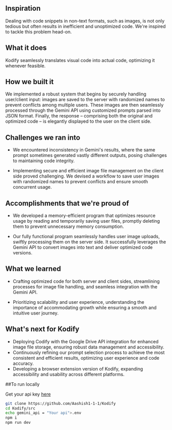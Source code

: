 ## Inspiration

Dealing with code snippets in non-text formats, such as images, is not only tedious but often results in inefficient and unoptimized code. We're inspired to tackle this problem head-on.

## What it does

Kodify seamlessly translates visual code into actual code, optimizing it whenever feasible.

## How we built it

We implemented a robust system that begins by securely handling user/client input: images are saved to the server with randomized names to prevent conflicts among multiple users. These images are then seamlessly processed through the Gemini API using customized prompts parsed into JSON format. Finally, the response – comprising both the original and optimized code – is elegantly displayed to the user on the client side.

## Challenges we ran into

- We encountered inconsistency in Gemini's results, where the same prompt sometimes generated vastly different outputs, posing challenges to maintaining code integrity.

- Implementing secure and efficient image file management on the client side proved challenging. We devised a workflow to save user images with randomized names to prevent conflicts and ensure smooth concurrent usage.

## Accomplishments that we're proud of

- We developed a memory-efficient program that optimizes resource usage by reading and temporarily saving user files, promptly deleting them to prevent unnecessary memory consumption.

- Our fully functional program seamlessly handles user image uploads, swiftly processing them on the server side. It successfully leverages the Gemini API to convert images into text and deliver optimized code versions.


## What we learned

- Crafting optimized code for both server and client sides, streamlining processes for image file handling, and seamless integration with the Gemini API.

- Prioritizing scalability and user experience, understanding the importance of accommodating growth while ensuring a smooth and intuitive user journey.

## What's next for Kodify

- Deploying Codify with the Google Drive API integration for enhanced image file storage, ensuring robust data management and accessibility.
- Continuously refining our prompt selection process to achieve the most consistent and efficient results, optimizing user experience and code accuracy.
- Developing a browser extension version of Kodify, expanding accessibility and usability across different platforms.

##To run locally 

Get your api key [here](https://aistudio.google.com/app/apikey)
```bash 
git clone https://github.com/Aashish1-1-1/Kodify
cd Kodify/src
echo gemini_api = "Your api">.env
npm i
npm run dev
```

